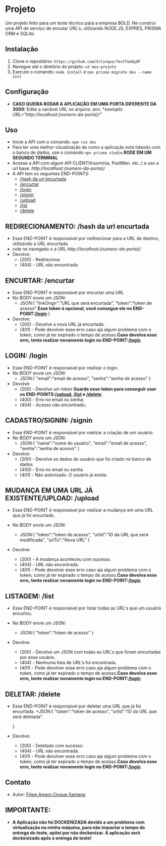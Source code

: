 # Projeto

Um projeto feito para um teste técnico para a empresa BOLD. Ne construi uma API de serviço de encutar URL's, utilizando NODE.JS, EXPRES, PRISMA ORM e SQLite.

## Instalação

1. Clone o repositório: `https://github.com/SrCinque/TestTeddyOF`
2. Navegue até o diretório do projeto: `cd meu-projeto`
3. Execute o comando: `node install` e `npx prisma migrate dev --name init`


## Configuração

* **CASO QUEIRA RODAR A APLICAÇÃO EM UMA PORTA DIFERENTE DA 3000:** Edite a variável URL no arquivo .env.
*_exemplo: URL="http://localhost:{numero-da-porta}/"_

## Uso
* Inicie a API com o comando: `npm run dev`
* Para ter uma melhor vizualização de como a aplicação está lidando com o banco de dados, use o comando `npx prisma studio`.**RODE EM UM SEGUNDO TERMINAL**
* Acesse a API com algum API CLIENT(Insominia, PostMen. etc..) e uso a url base: _http://localhost:{numero-da-porta}/_
* A API tem os seguintes END-POINTS:
    + [/hash da url encurtada](#hash)
    + [/encurtar](#login)
    + [/login](#login)
    + [/signin](#signin)
    + [/upload](#upload)
    + [/list](#list)
    + [/delete](#delete)


## <a name="hash"></a>REDIRECIONAMENTO: /hash da url encurtada
* Esse END-POINT é responsável por redirecionar para a URL de destino, utilizando a URL encurtada
* cole no navegado o a URL _http://localhost:{numero-da-porta}/_
* Devolve:
    + (200) - Redireciona
    + (404) - URL não encontrada

## <a name="encurtar"></a>ENCURTAR: /encurtar
* Esse END-POINT é responsável por encurtar uma URL
* No BODY envie um JSON:
    + JSON:{
        "linkOrign":"URL  que será encurtada",
        "token":"token de acesso" **Esse token é opcional, você consegue ele no END-POINT:[/login](#login)**
    }
* Devolve:
    + (200) - Devolve a nova URL já encurtada.
    + (401) - Pode devolver esse erro caso aja algum problema com o token, como  já ter expirado o tempo de acesso.**Caso devolva esse erro, tente realizar novamente login no END-POINT:[/login](#login)**


## <a name="login"></a>LOGIN: /login
* Esse END-POINT é responsável por realizar o login.
* No BODY envie um JSON:
    + JSON:{
        "email":"email de acesso",
        "senha":"senha de acesso"
    }
* Devolve:
    + (200) - Devolve um token **Guarde esse token para conseguir usar os END-POINTS:[/upload](#upload), [/list](#list) e  [/delete](#delete)**;
    + (400) - Erro no email ou senha;
    + (404) - Acesso não encontrado;

## <a name="signin"></a>CADASTRO/SIGNIN: /signin
* Esse END-POINT é responsável por realizar a criação de um usuário.
* No BODY envie um JSON:
    + JSON:{
        "name":"nome do usuário",
        "email":"email de acesso",
        "senha":"senha de acesso"
    }
* Devolve:
    + (200) - Devolve os dados do usuário que foi criado no banco de dados.
    + (400) - Erro no email ou senha
    + (401) - Não autorizado. O usuário já existe.

## <a name="upload"></a>MUDANÇA EM UMA URL JÁ EXISTENTE/UPLOAD: /upload
* Esse END-POINT é responsável por realizar a mudança em uma URL que já foi encurtada.
* No BODY envie um JSON:
    + JSON:{
        "token":"token de acesso",
        "urlId":"ID da URL que será modificada",
        "urlTo":"Nova URL"
    }

* Devolve:
    + (200) - A mudança aconteceu com sucesso.
    + (404) - URL não encontrada.
    + (401) - Pode devolver esse erro caso aja algum problema com o token, como  já ter expirado o tempo de acesso.**Caso devolva esse erro, tente realizar novamente login no END-POINT:[/login](#login)**


## <a name="list"></a>LISTAGEM: /list
* Esse END-POINT é responsável por listar todas as URL's que um usuário encurtou.
* No BODY envie um JSON:
     + JSON:{
        "token":"token de acesso"
    }

* Devolve:
    + (200) - Devolve um JSON com todas as URL's que foram encurtadas por esse usuário.
    + (404) - Nenhuma lista de URL's foi encontrada.
    + (401) - Pode devolver esse erro caso aja algum problema com o token, como  já ter expirado o tempo de acesso.**Caso devolva esse erro, tente realizar novamente login no END-POINT:[/login](#login)**
   

## <a name="delete"></a>DELETAR: /delete
* Esse END-POINT é responsável por deletar uma URL que já foi encurtada.
 +JSON:{
        "token":"token de acesso",
        "urlId":"ID da URL que será deletada"
        
    }

* Devolve:
    + (200) - Deletado com sucesso.
    + (404) - URL não encontrada.
    + (401) - Pode devolver esse erro caso aja algum problema com o token, como  já ter expirado o tempo de acesso.**Caso devolva esse erro, tente realizar novamente login no END-POINT:[/login](#login)**


## Contato

* Autor: [Filipe Amaro Cinque Santana](mailto:filipe.cinque@gmail.com)


## IMPORTANTE:

* **A Aplicação não foi DOCKENIZADA devido a um problema com virtualização na minha máquina, para não impactar o tempo de entrega do teste, opitei por não dockenizar. A aplicação será dockenizada após a entrega do teste!**